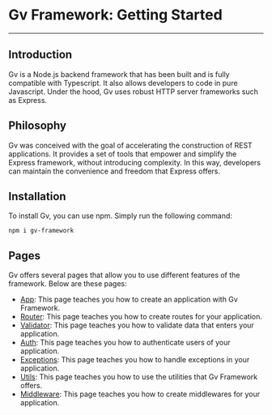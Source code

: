 # Gv Framework: Getting Started

---

## Introduction

Gv is a Node.js backend framework that has been built and is fully compatible with Typescript. It also allows developers to code in pure Javascript. Under the hood, Gv uses robust HTTP server frameworks such as Express.

## Philosophy

Gv was conceived with the goal of accelerating the construction of REST applications. It provides a set of tools that empower and simplify the Express framework, without introducing complexity. In this way, developers can maintain the convenience and freedom that Express offers.

## Installation

To install Gv, you can use npm. Simply run the following command:

```
npm i gv-framework

```

## Pages

Gv offers several pages that allow you to use different features of the framework. Below are these pages:

- [App](docs/app.md): This page teaches you how to create an application with Gv Framework.
- [Router](docs/router.md): This page teaches you how to create routes for your application.
- [Validator](docs/validator.md): This page teaches you how to validate data that enters your application.
- [Auth](docs/auth.md): This page teaches you how to authenticate users of your application.
- [Exceptions](docs/exceptions.md.md): This page teaches you how to handle exceptions in your application.
- [Utils](docs/utils.md.md): This page teaches you how to use the utilities that Gv Framework offers.
- [Middleware](docs/middleware.md.md): This page teaches you how to create middlewares for your application.